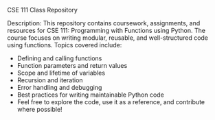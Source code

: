 CSE 111 Class Repository

Description: This repository contains coursework, assignments, 
and resources for CSE 111: Programming with Functions using Python. 
The course focuses on writing modular, reusable, and 
well-structured code using functions. Topics covered include:

- Defining and calling functions
- Function parameters and return values
- Scope and lifetime of variables
- Recursion and iteration
- Error handling and debugging
- Best practices for writing maintainable Python code
- Feel free to explore the code, use it as a reference, and contribute where possible! 
